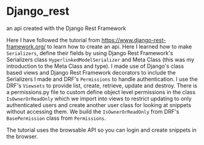 # Django_rest
an api created with the Django Rest Framework

Here I have followed the tutorial from https://www.django-rest-framework.org/ to learn how to create an api. Here I learned how to make `Serializers`, define their fields by using Django Rest Framework's Serializers class ```HyperlinkedModelSerializer``` and Meta Class (this was my introduction to the Meta Class and type). I made use of Django's class based views and Django Rest Framework decorators to include the Serializers I made and DRF's ```Permissions``` to handle authentication. I use the DRF's ```Viewsets``` to provide list, create, retrieve, update and destroy. There is a permissions.py file to custom define object level permissions in the class ```IsOwnerOrReadOnly``` which we import into views to restrict updating to only authenticated users and create another user class for looking at snippets without accessing them. We build the ```IsOwnerOrReadOnly``` from DRF's `BasePermission` class from `Permissions`. 

The tutorial uses the browsable API so you can login and create snippets in the browser.
